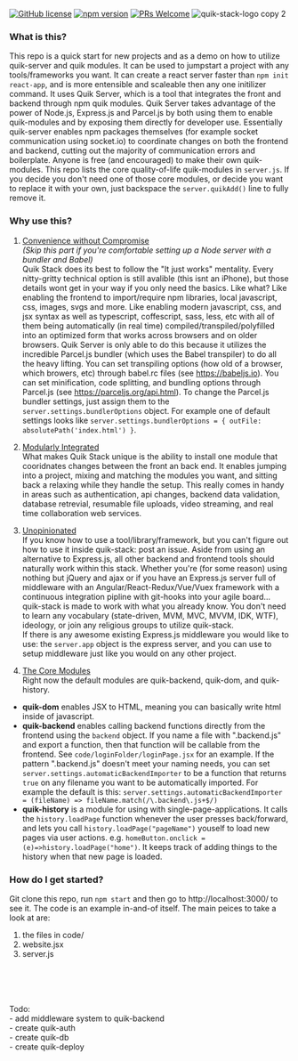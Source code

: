 [![GitHub license](https://img.shields.io/badge/license-MIT-blue.svg)](https://github.com/jeff-hykin/quik-stack/blob/master/LICENSE) 
[![npm version](https://img.shields.io/npm/v/react.svg?style=flat)](https://www.npmjs.com/package/quik-server) 
[![PRs Welcome](https://img.shields.io/badge/PRs-welcome-brightgreen.svg)](https://reactjs.org/docs/how-to-contribute.html#your-first-pull-request)
![quik-stack-logo copy 2](https://user-images.githubusercontent.com/17692058/49397262-a845af80-f700-11e8-8b78-cae546c236ba.PNG)

### What is this?
This repo is a quick start for new projects and as a demo on how to utilize quik-server and quik modules. It can be used to jumpstart a project with any tools/frameworks you want. It can create a react server faster than `npm init react-app`, and is more entensible and scaleable then any one initilizer command. It uses Quik Server, which is a tool that integrates the front and backend through npm quik modules. Quik Server takes advantage of the power of Node.js, Express.js and Parcel.js by both using them to enable quik-modules and by exposing them directly for developer use. Essentially quik-server enables npm packages themselves (for example socket communication using socket.io) to coordinate changes on both the frontend and backend, cutting out the majority of communication errors and boilerplate. Anyone is free (and encouraged) to make their own quik-modules. This repo lists the core quality-of-life quik-modules in `server.js`. If you decide you don't need one of those core modules, or decide you want to replace it with your own, just backspace the `server.quikAdd()` line to fully remove it.

### Why use this?
1. <u>Convenience without Compromise</u> <br><i>(Skip this part if you're comfortable setting up a Node server with a bundler and Babel)</i><br>
Quik Stack does its best to follow the "It just works" mentality. Every nitty-gritty technical option is still avalible (this isnt an iPhone), but those details wont get in your way if you only need the basics. Like what? Like enabling the frontend to import/require npm libraries, local javascript, css, images, svgs and more. Like enabling modern javascript, css, and jsx syntax as well as typescript, coffescript, sass, less, etc with all of them being automatically (in real time) compiled/transpiled/polyfilled into an optimized form that works across browsers and on older browsers. Quik Server is only able to do this because it utilizes the incredible Parcel.js bundler (which uses the Babel transpiler) to do all the heavy lifting. You can set transpiling options (how old of a browser, which browers, etc) through babel.rc files (see https://babeljs.io). You can set minification, code splitting, and bundling options through Parcel.js (see https://parceljs.org/api.html). To change the Parcel.js bundler settings, just assign them to the `server.settings.bundlerOptions` object. For example one of default settings looks like `server.settings.bundlerOptions = { outFile: absolutePath('index.html') }`.
2. <u>Modularly Integrated</u><br>
What makes Quik Stack unique is the ability to install one module that cooridnates changes between the front an back end. It enables jumping into a project, mixing and matching the modules you want, and sitting back a relaxing while they handle the setup. This really comes in handy in areas such as authentication, api changes, backend data validation, database retrevial, resumable file uploads, video streaming, and real time collaboration web services.
3. <u>Unopinionated</u><br>
If you know how to use a tool/library/framework, but you can't figure out how to use it inside quik-stack: post an issue. Aside from using an alternative to Express.js, all other backend and frontend tools should naturally work within this stack.
Whether you're (for some reason) using nothing but jQuery and ajax or if you have an Express.js server full of middleware with an Angular/React-Redux/Vue/Vuex framework with a continuous integration pipline with git-hooks into your agile board... quik-stack is made to work with what you already know. You don't need to learn any vocabulary (state-driven, MVM, MVC, MVVM, IDK, WTF), ideology, or join any religious groups to utilize quik-stack.<br>If there is any awesome existing Express.js middleware you would like to use: the `server.app` object is the express server, and you can use to setup middleware just like you would on any other project.

4. <u>The Core Modules</u><br>
Right now the default modules are quik-backend, quik-dom, and quik-history.
 - <b>quik-dom</b> enables JSX to HTML, meaning you can basically write html inside of javascript.<br>
 - <b>quik-backend</b> enables calling backend functions directly from the frontend using the `backend` object. If you name a file with ".backend.js" and export a function, then that function will be callable from the frontend. See `code/loginFolder/loginPage.jsx` for an example. If the pattern ".backend.js" doesn't meet your naming needs, you can set `server.settings.automaticBackendImporter` to be a function that returns `true` on any filename you want to be automatically imported. For example the default is this: `server.settings.automaticBackendImporter = (fileName) => fileName.match(/\.backend\.js+$/)`
- <b>quik-history</b> is a module for using with single-page-applications. It calls the `history.loadPage` function whenever the user presses back/forward, and lets you call `history.loadPage("pageName")` youself to load new pages via user actions. e.g. `homeButton.onclick = (e)=>history.loadPage("home")`. It keeps track of adding things to the history when that new page is loaded.

### How do I get started?
Git clone this repo, run `npm start` and then go to http://localhost:3000/ to see it. The code is an example in-and-of itself. The main peices to take a look at are:
1. the files in code/
2. website.jsx
3. server.js


<br>
<br>
<br>
<br>Todo:
<br>- add middleware system to quik-backend
<br>- create quik-auth
<br>- create quik-db
<br>- create quik-deploy
